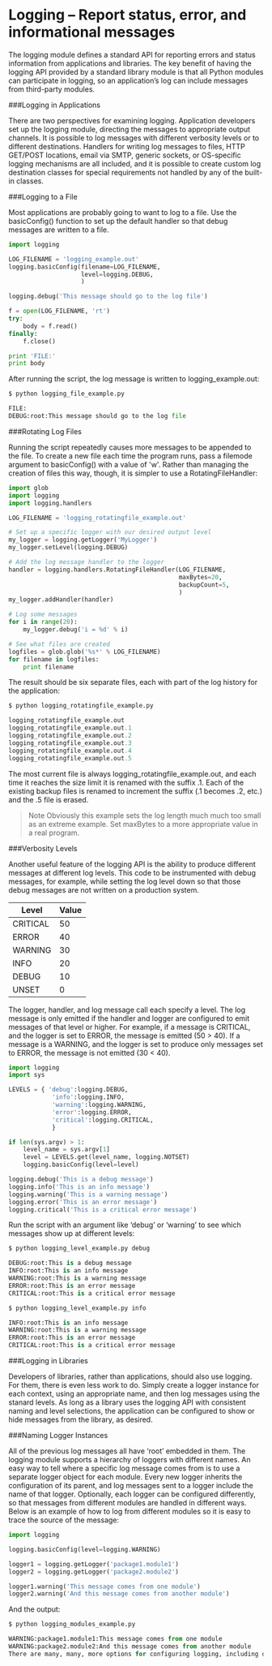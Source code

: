 # Logging – Report status, error, and informational messages

The logging module defines a standard API for reporting errors and status information from applications and libraries. The key benefit of having the logging API provided by a standard library module is that all Python modules can participate in logging, so an application’s log can include messages from third-party modules.

###Logging in Applications

There are two perspectives for examining logging. Application developers set up the logging module, directing the messages to appropriate output channels. It is possible to log messages with different verbosity levels or to different destinations. Handlers for writing log messages to files, HTTP GET/POST locations, email via SMTP, generic sockets, or OS-specific logging mechanisms are all included, and it is possible to create custom log destination classes for special requirements not handled by any of the built-in classes.

###Logging to a File

Most applications are probably going to want to log to a file. Use the basicConfig() function to set up the default handler so that debug messages are written to a file.

```python
import logging

LOG_FILENAME = 'logging_example.out'
logging.basicConfig(filename=LOG_FILENAME,
                    level=logging.DEBUG,
                    )

logging.debug('This message should go to the log file')

f = open(LOG_FILENAME, 'rt')
try:
    body = f.read()
finally:
    f.close()

print 'FILE:'
print body
```

After running the script, the log message is written to logging_example.out:

```python
$ python logging_file_example.py

FILE:
DEBUG:root:This message should go to the log file
```

###Rotating Log Files

Running the script repeatedly causes more messages to be appended to the file. To create a new file each time the program runs, pass a filemode argument to basicConfig() with a value of 'w'. Rather than managing the creation of files this way, though, it is simpler to use a RotatingFileHandler:

```python
import glob
import logging
import logging.handlers

LOG_FILENAME = 'logging_rotatingfile_example.out'

# Set up a specific logger with our desired output level
my_logger = logging.getLogger('MyLogger')
my_logger.setLevel(logging.DEBUG)

# Add the log message handler to the logger
handler = logging.handlers.RotatingFileHandler(LOG_FILENAME,
                                               maxBytes=20,
                                               backupCount=5,
                                               )
my_logger.addHandler(handler)

# Log some messages
for i in range(20):
    my_logger.debug('i = %d' % i)

# See what files are created
logfiles = glob.glob('%s*' % LOG_FILENAME)
for filename in logfiles:
    print filename
```

The result should be six separate files, each with part of the log history for the application:
```python
$ python logging_rotatingfile_example.py

logging_rotatingfile_example.out
logging_rotatingfile_example.out.1
logging_rotatingfile_example.out.2
logging_rotatingfile_example.out.3
logging_rotatingfile_example.out.4
logging_rotatingfile_example.out.5
```

The most current file is always logging_rotatingfile_example.out, and each time it reaches the size limit it is renamed with the suffix .1. Each of the existing backup files is renamed to increment the suffix (.1 becomes .2, etc.) and the .5 file is erased.

>Note Obviously this example sets the log length much much too small as an extreme example. Set maxBytes to a more appropriate value in a real program.

###Verbosity Levels

Another useful feature of the logging API is the ability to produce different messages at different log levels. This code to be instrumented with debug messages, for example, while setting the log level down so that those debug messages are not written on a production system.

|Level	|Value
|--|--
|CRITICAL|	50
|ERROR|	40
|WARNING|	30
|INFO|	20
|DEBUG|	10
|UNSET|	0

The logger, handler, and log message call each specify a level. The log message is only emitted if the handler and logger are configured to emit messages of that level or higher. For example, if a message is CRITICAL, and the logger is set to ERROR, the message is emitted (50 > 40). If a message is a WARNING, and the logger is set to produce only messages set to ERROR, the message is not emitted (30 < 40).

```python
import logging
import sys

LEVELS = { 'debug':logging.DEBUG,
            'info':logging.INFO,
            'warning':logging.WARNING,
            'error':logging.ERROR,
            'critical':logging.CRITICAL,
            }

if len(sys.argv) > 1:
    level_name = sys.argv[1]
    level = LEVELS.get(level_name, logging.NOTSET)
    logging.basicConfig(level=level)

logging.debug('This is a debug message')
logging.info('This is an info message')
logging.warning('This is a warning message')
logging.error('This is an error message')
logging.critical('This is a critical error message')
```

Run the script with an argument like ‘debug’ or ‘warning’ to see which messages show up at different levels:

```python
$ python logging_level_example.py debug

DEBUG:root:This is a debug message
INFO:root:This is an info message
WARNING:root:This is a warning message
ERROR:root:This is an error message
CRITICAL:root:This is a critical error message

$ python logging_level_example.py info

INFO:root:This is an info message
WARNING:root:This is a warning message
ERROR:root:This is an error message
CRITICAL:root:This is a critical error message
```

###Logging in Libraries

Developers of libraries, rather than applications, should also use logging. For them, there is even less work to do. Simply create a logger instance for each context, using an appropriate name, and then log messages using the stanard levels. As long as a library uses the logging API with consistent naming and level selections, the application can be configured to show or hide messages from the library, as desired.

###Naming Logger Instances

All of the previous log messages all have ‘root’ embedded in them. The logging module supports a hierarchy of loggers with different names. An easy way to tell where a specific log message comes from is to use a separate logger object for each module. Every new logger inherits the configuration of its parent, and log messages sent to a logger include the name of that logger. Optionally, each logger can be configured differently, so that messages from different modules are handled in different ways. Below is an example of how to log from different modules so it is easy to trace the source of the message:

```python
import logging

logging.basicConfig(level=logging.WARNING)

logger1 = logging.getLogger('package1.module1')
logger2 = logging.getLogger('package2.module2')

logger1.warning('This message comes from one module')
logger2.warning('And this message comes from another module')
```

And the output:
```python
$ python logging_modules_example.py

WARNING:package1.module1:This message comes from one module
WARNING:package2.module2:And this message comes from another module
There are many, many, more options for configuring logging, including different log message formatting options, having messages delivered to multiple destinations, and changing the configuration of a long-running application on the fly using a socket interface. All of these options are covered in depth in the library module documentation.
```